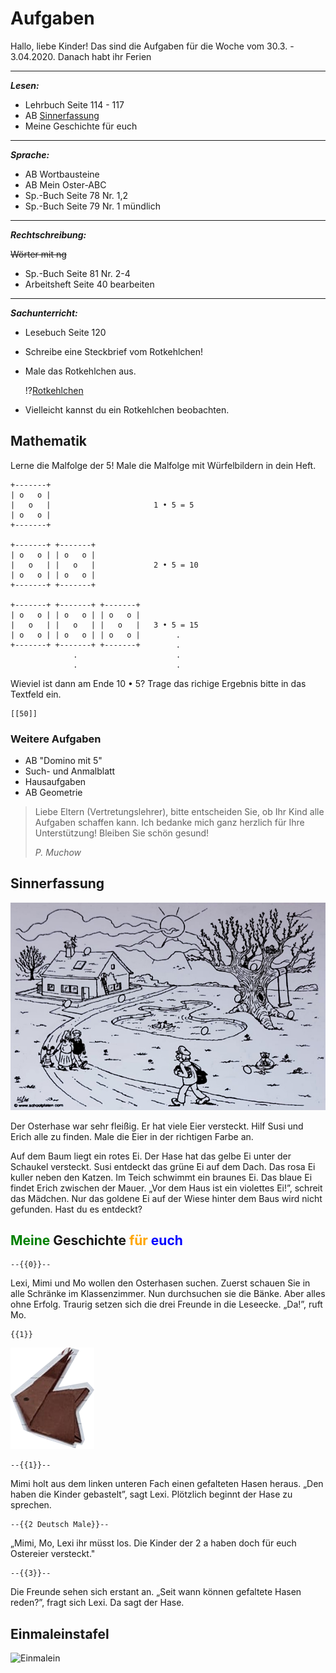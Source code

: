 <!--
author:   André Dietrich

email:    LiaScript@web.de

version:  0.0.1

language: de

narrator: Deutsch Female

mode: Textbook

-->

# Aufgaben

Hallo, liebe Kinder!
Das sind die Aufgaben für die Woche vom 30.3. - 3.04.2020.
Danach habt ihr Ferien

--------------------------------------

___Lesen:___

* Lehrbuch Seite 114 - 117
* AB [Sinnerfassung](#Sinnerfassung)
* Meine Geschichte für euch

--------------------------------------

___Sprache:___

* AB Wortbausteine
* AB Mein Oster-ABC
* Sp.-Buch Seite 78 Nr. 1,2
* Sp.-Buch Seite 79 Nr. 1 mündlich

--------------------------------------

___Rechtschreibung:___

~~Wörter mit ng~~

* Sp.-Buch Seite 81 Nr. 2-4
* Arbeitsheft Seite  40 bearbeiten

--------------------------------------

___Sachunterricht:___

* Lesebuch Seite 120
* Schreibe eine Steckbrief vom Rotkehlchen!
* Male das Rotkehlchen aus.

  !?[Rotkehlchen](https://www.youtube.com/watch?v=Domnjqunms4)

* Vielleicht kannst du ein Rotkehlchen beobachten.


## Mathematik

Lerne die Malfolge der 5! Male die Malfolge mit Würfelbildern in dein Heft.

<!-- style="max-width: 500px" -->
```````````````````````````
+-------+
| o   o |
|   o   |                       1 • 5 = 5
| o   o |
+-------+

+-------+ +-------+
| o   o | | o   o |
|   o   | |   o   |             2 • 5 = 10
| o   o | | o   o |
+-------+ +-------+

+-------+ +-------+ +-------+
| o   o | | o   o | | o   o |
|   o   | |   o   | |   o   |   3 • 5 = 15
| o   o | | o   o | | o   o |        .
+-------+ +-------+ +-------+        .
              .                      .
              .                      .
```````````````````````````


Wieviel ist dann am Ende 10 • 5?
Trage das richige Ergebnis bitte in das Textfeld ein.

    [[50]]

### Weitere Aufgaben

* AB "Domino mit 5"
* Such- und Anmalblatt
* Hausaufgaben
* AB Geometrie

> Liebe Eltern (Vertretungslehrer), bitte entscheiden Sie, ob Ihr Kind alle Aufgaben schaffen kann.
> Ich bedanke mich ganz herzlich für Ihre Unterstützung! Bleiben Sie schön gesund!
>
> _P. Muchow_


## Sinnerfassung


![Bild](Sinnerfassung.jpg)<!-- style="width: 100%" -->


Der Osterhase war sehr fleißig.
Er hat viele Eier versteckt.
Hilf Susi und Erich alle zu finden.
Male die Eier in der richtigen Farbe an.

Auf dem Baum liegt ein rotes Ei.
Der Hase hat das gelbe Ei unter der Schaukel versteckt.
Susi entdeckt das grüne Ei auf dem Dach.
Das rosa Ei kuller neben den Katzen.
Im Teich schwimmt ein braunes Ei.
Das blaue Ei findet Erich zwischen der Mauer.
„Vor dem Haus ist ein violettes Ei!”, schreit das Mädchen.
Nur das goldene Ei auf der Wiese hinter dem Baus wird nicht gefunden.
Hast du es entdeckt?


[^Quelle]: http://www.scholplate.com verändert (Windisch Petra 3/2010)

## <span style="color: green">Meine</span> Geschichte <span style="color:orange">für</span> <span style="color:blue">euch</span>

    --{{0}}--
Lexi, Mimi und Mo wollen den Osterhasen suchen.
Zuerst schauen Sie in alle Schränke im Klassenzimmer.
Nun durchsuchen sie die Bänke.
Aber alles ohne Erfolg.
Traurig setzen sich die drei Freunde in die Leseecke.
„Da!”, ruft Mo.

    {{1}}
![Bild](Hase.png)

    --{{1}}--
Mimi holt aus dem linken unteren Fach einen gefalteten Hasen heraus.
„Den haben die Kinder gebastelt”, sagt Lexi.
Plötzlich beginnt der Hase zu sprechen.

    --{{2 Deutsch Male}}--
„Mimi, Mo, Lexi ihr müsst los.
Die Kinder der 2 a haben doch für euch Ostereier versteckt."

    --{{3}}--
Die Freunde sehen sich erstant an.
„Seit wann können gefaltete Hasen reden?”, fragt sich Lexi.
Da sagt der Hase.




## Einmaleinstafel


![Einmalein](https://jackpotkoenig.com/wp-content/uploads/2016/07/zahlen-tabelle.jpg)<!-- style="width:100%; max-width: 400px" -->
